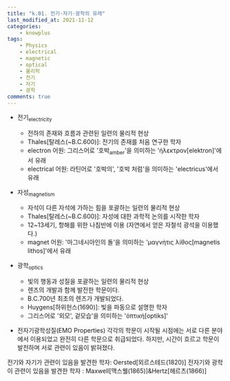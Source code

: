 ```yaml
---
title: "k.01. 전기·자기·광학의 유래"
last_modified_at: 2021-11-12
categories:
    - knowplus
tags:
    - Physics
    - electrical
    - magnetic
    - optical
    - 물리학
    - 전기
    - 자기
    - 광학
comments: true
---
```


- 전기<sub>electricity</sub>
    - 전하의 존재와 흐름과 관련된 일련의 물리적 현상
    - Thales[탈레스(~B.C.600)]: 전기의 존재를 처음 연구한 학자
    - electron 어원: 그리스어로 '호박<sub>amber</sub>'을 의미하는 'ήλεκτρον[elektron]'에서 유래
    - electrical 어원: 라틴어로 '호박의', '호박 처럼'을 의미하는 'electricus'에서 유래

- 자성<sub>magnetism</sub>
    - 자석이 다른 자석에 가하는 힘을 포괄하는 일련의 물리적 현상
    - Thales[탈레스(~B.C.600)]: 자성에 대한 과학적 논의를 시작한 학자
    - 12~13세기, 항해를 위한 나침반에 이용 (자연에서 얻은 자철석 광석을 이용했다.)
    - magnet 어원: '마그네시아인의 돌'을 의미하는 'μαγνήτις λίθος[magnetis lithos]'에서 유래

- 광학<sub>optics</sub> 
    - 빛의 행동과 성질을 포괄하는 일련의 물리적 현상
    - 렌즈의 개발과 함께 발전한 학문이다.
    - B.C.700년 최초의 렌즈가 개발되었다.
    - Huygens[하위헌스(1690)]: 빛을 파동으로 설명한 학자
    - 그리스어로 '외모', 겉모습'을 의미하는 'όπτική[optiks]'

- 전자기광학성질(EMO Properties)
각각의 학문이 시작될 시점에는 서로 다른 분야에서 이용되었고 완전히 다른 학문으로 취급되었다. 하지만, 시간이 흐르고 학문이 발전하며 서로 관련이 있음이 밝혀졌다.

전기와 자기가 관련이 있음을 발견한 학자: Oersted[외르스테드(1820)]
전자기와 광학이 관련이 있음을 발견한 학자 : Maxwell[맥스웰(1865)]&Hertz[헤르츠(1866)]